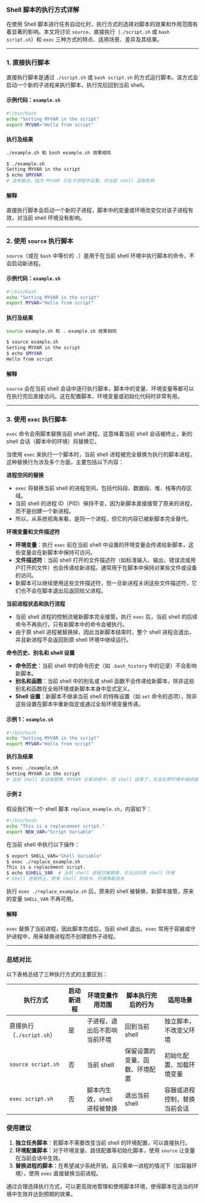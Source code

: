 ### Shell 脚本的执行方式详解

在使用 Shell 脚本进行任务自动化时，执行方式的选择对脚本的效果和作用范围有着显著的影响。本文将讨论 `source`、直接执行（`./script.sh` 或 `bash script.sh`）和 `exec` 三种方式的特点、适用场景、差异及其结果。

---

### 1. 直接执行脚本

直接执行脚本是通过 `./script.sh` 或 `bash script.sh` 的方式运行脚本。该方式会启动一个新的子进程来执行脚本，执行完后回到当前 shell。

#### 示例代码：`example.sh`

```bash
#!/bin/bash
echo "Setting MYVAR in the script"
export MYVAR="Hello from script"
```

#### 执行及结果

```bash
./example.sh 和 bash example.sh 效果相同
```

```bash
$ ./example.sh
Setting MYVAR in the script
$ echo $MYVAR
# 没有输出，因为 MYVAR 只在子进程中设置，对当前 shell 没有影响
```

#### 解释
直接执行脚本会启动一个新的子进程，脚本中的变量或环境改变仅对该子进程有效，对当前 shell 环境没有影响。

---

### 2. 使用 `source` 执行脚本

`source`（或在 `bash` 中等价的 `.`）是用于在当前 shell 环境中执行脚本的命令，不会启动新进程。

#### 示例代码：`example.sh`

```bash
#!/bin/bash
echo "Setting MYVAR in the script"
export MYVAR="Hello from script"
```

#### 执行及结果

```bash
source example.sh 和 . example.sh 效果相同
```

```bash
$ source example.sh
Setting MYVAR in the script
$ echo $MYVAR
Hello from script
```

#### 解释
`source` 会在当前 shell 会话中逐行执行脚本，脚本中的变量、环境变量等都可以在执行完后直接访问。这在配置脚本、环境变量或初始化代码时非常有用。

---

### 3. 使用 `exec` 执行脚本

`exec` 命令会用脚本替换当前 shell 进程，这意味着当前 shell 会话被终止，新的 shell 会话（脚本中的环境）将替换它。

当使用 `exec` 来执行一个脚本时，当前 shell 进程被完全替换为执行的脚本进程，这种替换行为涉及多个方面，主要包括以下内容：

**进程空间的替换**
   - `exec` 将替换当前 shell 的进程空间，包括代码段、数据段、堆、栈等内存区域。
   - 当前 shell 的进程 ID（PID）保持不变，因为新脚本直接接管了原来的进程，而不是创建一个新进程。
   - 所以，从系统视角来看，是同一个进程，但它的内容已被新脚本完全替代。

**环境变量和文件描述符**
   - **环境变量**：执行 `exec` 前在当前 shell 中设置的环境变量会传递给新脚本，这些变量会在新脚本中保持可访问。
   - **文件描述符**：当前 shell 打开的文件描述符（如标准输入、输出、错误流或用户打开的文件）也会传递给新进程。通常用于在脚本中保持对某些文件或设备的访问。
   - 新脚本可以继续使用这些文件描述符，但一旦新进程关闭这些文件描述符，它们也不会在脚本退出后返回给父进程。

**当前进程状态和执行流程**
   - 当前 shell 进程的控制流被新脚本完全接管。执行 `exec` 后，当前 shell 的后续命令不再执行，只有新脚本中的命令会被执行。
   - 由于原 shell 进程被替换掉，因此当新脚本结束时，整个 shell 进程会退出，并且新进程不会返回到原 shell 环境中继续运行。
   
**命令历史、别名和 shell 设置**
   - **命令历史**：当前 shell 中的命令历史（如 `.bash_history` 中的记录）不会影响新脚本。
   - **别名和函数**：当前 shell 中的别名或 shell 函数不会传递给新脚本，除非这些别名和函数在全局环境或新脚本本身中显式定义。
   - **Shell 设置**：新脚本不继承当前 shell 的特殊设置（如 `set` 命令的选项），除非这些设置在脚本中重新指定或通过全局环境变量传递。

#### 示例 1：`example.sh`

```bash
#!/bin/bash
echo "Setting MYVAR in the script"
export MYVAR="Hello from script"
```

**执行及结果**

```bash
$ exec ./example.sh
Setting MYVAR in the script
# 当前 shell 会话被替换，MYVAR 在新进程中，但 shell 结束了，无法在原环境中继续操作
```

#### 示例 2

假设我们有一个 shell 脚本 `replace_example.sh`，内容如下：

```bash
#!/bin/bash
echo "This is a replacement script."
export NEW_VAR="Script Variable"
```

在当前 shell 中执行以下操作：

```bash
$ export SHELL_VAR="Shell Variable"
$ exec ./replace_example.sh
This is a replacement script.
$ echo $SHELL_VAR  # 当前 shell 进程已被替换，无法访问原 shell 环境
# Shell 进程终止，原来 shell 的命令、环境等都丢失
```

执行 `exec ./replace_example.sh` 后，原来的 shell 被替换，新脚本接管，原来的变量 `SHELL_VAR` 不再可用。

#### 解释
`exec` 替换了当前进程，因此脚本完成后，当前 shell 退出。`exec` 常用于容器或守护进程中，用来替换进程而不创建额外子进程。

---

### 总结对比

以下表格总结了三种执行方式的主要区别：

| 执行方式            | 启动新进程 | 环境变量作用范围          | 脚本执行完后的行为              | 适用场景                 |
|---------------------|------------|---------------------------|--------------------------------|--------------------------|
| 直接执行（`./script.sh`） | 是         | 子进程，退出后不影响当前环境 | 回到当前 shell                | 独立脚本，不改变父环境       |
| `source script.sh`  | 否         | 当前 shell                 | 保留设置的变量、函数、环境配置  | 初始化配置、加载环境变量     |
| `exec script.sh`    | 否         | 脚本内生效，shell 进程被替换 | 退出当前 shell                | 容器或进程控制，替换当前会话 |

### 使用建议

1. **独立任务脚本**：若脚本不需要改变当前 shell 的环境配置，可以直接执行。
2. **环境配置脚本**：对于环境变量、路径配置等初始化脚本，使用 `source` 让变量在当前会话中生效。
3. **替换进程的脚本**：在希望减少系统开销，且只需单一进程的情况下（如容器环境），使用 `exec` 直接替换当前进程。

通过合理选择执行方式，可以更高效地管理和使用脚本环境，使得脚本在适当的环境中生效并达到预期的效果。
